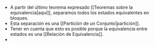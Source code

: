 - A partir del último teorema expresado [[Teoremas sobre la equivalencia|aquí]], separamos todos los estados equivalentes en bloques.
- Esta separación es una [[Partición de un Conjunto|partición]].
- Tener en cuenta que esto es posible porque la equivalencia entre estados es una [[Relación de Equivalencia]].
- 